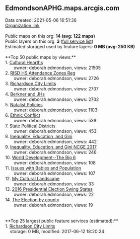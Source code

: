 <h2>EdmondsonAPHG.maps.arcgis.com</h2> Data created: 2021-05-06 16:51:36 <br /><a target='new' href='https://EdmondsonAPHG.maps.arcgis.com'>Organization link</a><br /><br />Public maps on this org: <b>14 (avg: 122 maps)</b><br />Public layers on this org: <b>3 </b>(<a target='new' href='https://services.arcgis.com/EvzKoNMBR4Wutkbp/ArcGIS/rest/services'>full service list</a>)<br />Estimated storaged used by feature layers: <b>0 MB (avg: 250 KB)</b><br /><br />**Top 50 public maps by views:**<br />  1. <a target='new' href='https://www.arcgis.com/home/item.html?id=aa3cfecc51004afda55e231cce3db419'>Cultural Hearths</a> <br />  &nbsp;&nbsp;&nbsp;&nbsp; &nbsp;&nbsp;owner: deborah.edmondson, views: 21505<br />  2. <a target='new' href='https://www.arcgis.com/home/item.html?id=0e734e9955e245af9aa13d24d0533e1a'>RISD HS Attendance Zones Reg</a> <br />  &nbsp;&nbsp;&nbsp;&nbsp; &nbsp;&nbsp;owner: deborah.edmondson, views: 2726<br />  3. <a target='new' href='https://www.arcgis.com/home/item.html?id=54314d889a894a3dbaf3938628f68ecb'>Richardson City Limits</a> <br />  &nbsp;&nbsp;&nbsp;&nbsp; &nbsp;&nbsp;owner: deborah.edmondson, views: 2707<br />  4. <a target='new' href='https://www.arcgis.com/home/item.html?id=5527c455f32d47dcb42d92eceb990451'>Berkner and JHs</a> <br />  &nbsp;&nbsp;&nbsp;&nbsp; &nbsp;&nbsp;owner: deborah.edmondson, views: 2702<br />  5. <a target='new' href='https://www.arcgis.com/home/item.html?id=4347ab23dce844e681a2603fb74f8602'>Natalist Policies</a> <br />  &nbsp;&nbsp;&nbsp;&nbsp; &nbsp;&nbsp;owner: deborah.edmondson, views: 1103<br />  6. <a target='new' href='https://www.arcgis.com/home/item.html?id=749597ae36e34e30804e229e516e3bc2'>Ethnic Conflict</a> <br />  &nbsp;&nbsp;&nbsp;&nbsp; &nbsp;&nbsp;owner: deborah.edmondson, views: 538<br />  7. <a target='new' href='https://www.arcgis.com/home/item.html?id=ec836f0f0d004170a55300787539a016'>State Political Districts</a> <br />  &nbsp;&nbsp;&nbsp;&nbsp; &nbsp;&nbsp;owner: deborah.edmondson, views: 453<br />  8. <a target='new' href='https://www.arcgis.com/home/item.html?id=6a164e730e544e2fb5616ac828e0248d'>Inequality, Education, and Gini</a> <br />  &nbsp;&nbsp;&nbsp;&nbsp; &nbsp;&nbsp;owner: deborah.edmondson, views: 442<br />  9. <a target='new' href='https://www.arcgis.com/home/item.html?id=780a7612c418493ba7f604b2e50e970f'>Inequality, Education, and Gini NCGE 2017</a> <br />  &nbsp;&nbsp;&nbsp;&nbsp; &nbsp;&nbsp;owner: deborah.edmondson, views: 246<br />  10. <a target='new' href='https://www.arcgis.com/home/item.html?id=1e16d1fd2c274680b246b127b265ff7e'>World Development--The Big 6</a> <br />  &nbsp;&nbsp;&nbsp;&nbsp; &nbsp;&nbsp;owner: deborah.edmondson, views: 108<br />  11. <a target='new' href='https://www.arcgis.com/home/item.html?id=4d6cefeb60ae49b58c76f86b71549b29'>Issues with Babies and Population</a> <br />  &nbsp;&nbsp;&nbsp;&nbsp; &nbsp;&nbsp;owner: deborah.edmondson, views: 107<br />  12. <a target='new' href='https://www.arcgis.com/home/item.html?id=1dd66ab10d95446b9a9a52001af31db0'>My Cultural Landscape</a> <br />  &nbsp;&nbsp;&nbsp;&nbsp; &nbsp;&nbsp;owner: deborah.edmondson, views: 33<br />  13. <a target='new' href='https://www.arcgis.com/home/item.html?id=7fc679e6c32044e080f35f8739e391be'>2016 Presidential Election Swing States</a> <br />  &nbsp;&nbsp;&nbsp;&nbsp; &nbsp;&nbsp;owner: deborah.edmondson, views: 22<br />  14. <a target='new' href='https://www.arcgis.com/home/item.html?id=8f316956dcbc4698b71e6d0937574e72'>The Election by county</a> <br />  &nbsp;&nbsp;&nbsp;&nbsp; &nbsp;&nbsp;owner: deborah.edmondson, views: 19<br /><br /><br />**Top 25 largest public feature services (estimated):**<br /> 1. <a target='new' href='https://www.arcgis.com/home/item.html?id=3fdef1dcc26443a2841dfb713b164035'>Richardson City Limits</a><br /> &nbsp;&nbsp;&nbsp;&nbsp;storage: 0 MB, modified: 2017-06-12 18:20:24<br />